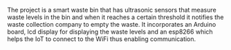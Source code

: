The project is a smart waste bin that has ultrasonic sensors that measure waste levels in the bin and when it reaches a certain threshold it notifies the waste collection company to empty the waste. It incorporates an Arduino board, lcd display for displaying the waste levels and an esp8266 which helps the IoT to connect to the WiFi thus enabling communication.
